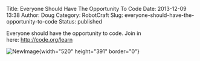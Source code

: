 Title: Everyone Should Have The Opportunity To Code
Date: 2013-12-09 13:38
Author: Doug
Category: RobotCraft
Slug: everyone-should-have-the-opportunity-to-code
Status: published

Everyone should have the opportunity to code. Join in here: http://code.org/learn

![NewImage](http://robotcraft.org/wp-content/uploads/2013/12/NewImage.png "NewImage.png"){width="520" height="391" border="0"}

